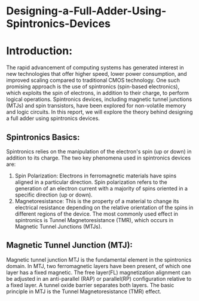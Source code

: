 # Designing-a-Full-Adder-Using-Spintronics-Devices


# Introduction:
The rapid advancement of computing systems has generated interest in new technologies that offer higher speed, lower power consumption, and improved scaling compared to traditional CMOS technology. One such promising approach is the use of spintronics (spin-based electronics), which exploits the spin of electrons, in addition to their charge, to perform logical operations. Spintronics devices, including magnetic tunnel junctions (MTJs) and spin transistors, have been explored for non-volatile memory and logic circuits. In this report, we will explore the theory behind designing a full adder using spintronics devices.

## Spintronics Basics:
Spintronics relies on the manipulation of the electron's spin (up or down) in addition to its charge. The two key phenomena used in spintronics devices are:
1. Spin Polarization: Electrons in ferromagnetic materials have spins aligned in a particular direction. Spin polarization refers to the generation of an electron current with a majority of spins oriented in a specific direction (up or down).
2. Magnetoresistance: This is the property of a material to change its electrical resistance depending on the relative orientation of the spins in different regions of the device. The most commonly used effect in spintronics is Tunnel Magnetoresistance (TMR), which occurs in Magnetic Tunnel Junctions (MTJs).

## Magnetic Tunnel Junction (MTJ):
Magnetic tunnel junction MTJ is the fundamental element in the spintronics domain. In MTJ, two ferromagnetic layers have been present, of which one layer has a fixed magnetic. The free layer(FL) magnetization alignment can be adjusted in an anti-parallel (RAP) or parallel(RP) configuration relative to a fixed layer. A tunnel oxide barrier separates both layers. The basic principle in MTJ is the Tunnel Magnetoresistance (TMR) effect.


